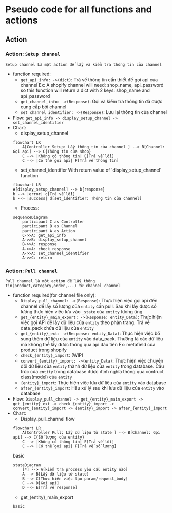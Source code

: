 # Pseudo code for all functions and actions
## Action
### Action: `Setup channel`
    Setup channel Là một action để lấy và kiểm tra thông tin của channel
- function required: 
    + `get_api_info: ->(dict)`: Trả về thông tin cần thiết để gọi api của channel
        Ex: A shopify channel will need: shop_name, api_password so this function will return a dict with 2 keys: shop_name and api_password
    + `get_channel_info: ->(Response)`: Gọi và kiểm tra thông tin đã được cung cấp bởi channel
    + `set_channel_identifier: ->(Response)`: Lưu lại thông tin của channel
- Flow:
``` get_api_info -> display_setup_channel -> set_channel_identifier ```
- Chart:
    + display_setup_channel
    ```mermaid
    flowchart LR
        A[Controller Setup: Lấy thông tin của channel ] --> B[Channel: Gọi api] --> C{Thông tin của shop} 
        C --> |Không có thông tin| E[Trả về lỗi]
        C --> |Có thể gọi api| F[Trả về thông tin]
    ```
    + set_channel_identifier
    With return value of 'display_setup_channel' function
    ```mermaid 
    flowchart LR
    A[display_setup_channel] --> b{response}
    b --> |error| c[Trả về lỗi]
    b --> |success| d[set_identifier: Thông tin của channel]
    ```
    + Process:
    ```mermaid
    sequenceDiagram
        participant C as Controller
        participant B as Channel
        participant A as Action
        C->>A: get_api_info
        A->>B: display_setup_channel
        B->>A: response
        A->>A: check response
        A->>A: set_channel_identifier
        A->>C: return
    ```
### Action: `Pull channel`
    Pull channel là một action để lấy thông tin(product,category,order,...) từ channel channel
- function required(for channel file only):
    + `Display_pull_channel: ->(Response)`: Thực hiện việc gọi api đến channel để lấy số lượng của `entity` cần pull. Sau khi lấy được số lượng thực hiện việc lưu vào `_state` của `entity` tương ứng
    + `get_{entity}_main_export: ->(Response: entity_Data)`: Thực hiện việc gọi APi để lấy dữ liệu của `entity` theo phân trang. Trả về data_pack chứa dữ liệu của `entity`
    + `get_{entity}_ext: ->(Response: entity_Data)`: Thực hiện việc bổ sung thêm dữ liệu của `entity` vào data_pack. Thường là các dữ liệu mà không thể lấy được thông qua api đâu tiên 
        Ex: metafield của product trong shopify
    + `check_{entity}_import`: (WIP)
    + `convert_{entity}_import: ->(entity_Data)`: Thực hiện việc chuyển đổi dữ liệu của `entity` thành dữ liệu của `entity` trong database. Cấu trúc của `entity` trong database được định nghĩa thông qua contruct class(model) của `entity`
    + `{entity}_import`: Thực hiện việc lưu dữ liệu của `entity` vào database
    + `after_{entity}_import`: Hâu xử lý sau khi lưu dữ liệu của `entity` vào database
- Flow:
``` Display_pull_channel -> get_{entity}_main_export -> get_{entity}_ext -> check_{entity}_import -> convert_{entity}_import -> {entity}_import -> after_{entity}_import ```
- Chart:
    + Display_pull_channel
    flow
    ```mermaid
    flowchart LR
        A[Controller Pull: Lấy dữ liệu từ state ] --> B[Channel: Gọi api] --> C{Số lượng của entity} 
        C --> |Không có thông tin| E[Trả về lỗi]
        C --> |Có thể gọi api| F[Trả về số lượng]
    ```
    basic
    ```mermaid
    stateDiagram
        [*] --> A[kiểm tra process yêu cầu entity nào]
        A --> B[Lấy dữ liệu từ state]
        B --> C[Thực hiện việc tạo param/request_body]
        C --> D[Gọi api]
        D --> E[Trả về response]
    ```
    + get_{entity}_main_export
    ```mermaid
    basic
    ```
